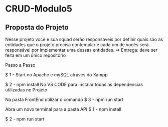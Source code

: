 # CRUD-Modulo5

## Proposta do Projeto
Nesse projeto você e sua squad serão responsáveis por definir quais são as 
entidades que o projeto precisa contemplar e cada um de vocês será responsável 
por implementar uma dessas entidades. ⇒ Entrega: deve ser feita em um único repositório


Passo a Passo

$ 1 - Start no Apache e mySQL através do Xampp

$ 2 -  npm install 
No VS CODE para instalar todas as dependencias utilizadas no Projeto 

Na pasta FrontEnd utilizar o comando 
 $ 3 - npm run start 
 

Abra um novo terminal para a pasta API
$ 1 - npm install 

$ 2 - npm run start 


